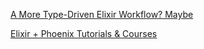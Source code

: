 [A More Type-Driven Elixir Workflow? Maybe](https://well-ironed.com/articles/a-more-type-driven-elixir-workflow-maybe/)

[Elixir + Phoenix Tutorials & Courses](https://www.toptechskills.com/elixir-phoenix-tutorials-courses/)
